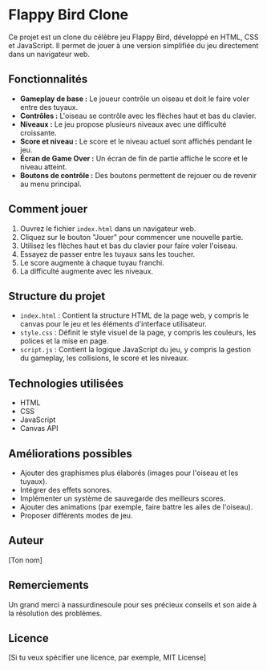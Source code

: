 # Flappy Bird Clone

Ce projet est un clone du célèbre jeu Flappy Bird, développé en HTML, CSS et JavaScript. Il permet de jouer à une version simplifiée du jeu directement dans un navigateur web.

## Fonctionnalités

* **Gameplay de base :** Le joueur contrôle un oiseau et doit le faire voler entre des tuyaux.
* **Contrôles :** L'oiseau se contrôle avec les flèches haut et bas du clavier.
* **Niveaux :** Le jeu propose plusieurs niveaux avec une difficulté croissante.
* **Score et niveau :** Le score et le niveau actuel sont affichés pendant le jeu.
* **Écran de Game Over :** Un écran de fin de partie affiche le score et le niveau atteint.
* **Boutons de contrôle :** Des boutons permettent de rejouer ou de revenir au menu principal.

## Comment jouer

1.  Ouvrez le fichier `index.html` dans un navigateur web.
2.  Cliquez sur le bouton "Jouer" pour commencer une nouvelle partie.
3.  Utilisez les flèches haut et bas du clavier pour faire voler l'oiseau.
4.  Essayez de passer entre les tuyaux sans les toucher.
5.  Le score augmente à chaque tuyau franchi.
6.  La difficulté augmente avec les niveaux.

## Structure du projet

* `index.html` : Contient la structure HTML de la page web, y compris le canvas pour le jeu et les éléments d'interface utilisateur.
* `style.css` : Définit le style visuel de la page, y compris les couleurs, les polices et la mise en page.
* `script.js` : Contient la logique JavaScript du jeu, y compris la gestion du gameplay, les collisions, le score et les niveaux.

## Technologies utilisées

* HTML
* CSS
* JavaScript
* Canvas API

## Améliorations possibles

* Ajouter des graphismes plus élaborés (images pour l'oiseau et les tuyaux).
* Intégrer des effets sonores.
* Implémenter un système de sauvegarde des meilleurs scores.
* Ajouter des animations (par exemple, faire battre les ailes de l'oiseau).
* Proposer différents modes de jeu.

## Auteur

\[Ton nom]

## Remerciements

Un grand merci à nassurdinesoule pour ses précieux conseils et son aide à la résolution des problèmes.

## Licence

\[Si tu veux spécifier une licence, par exemple, MIT License]